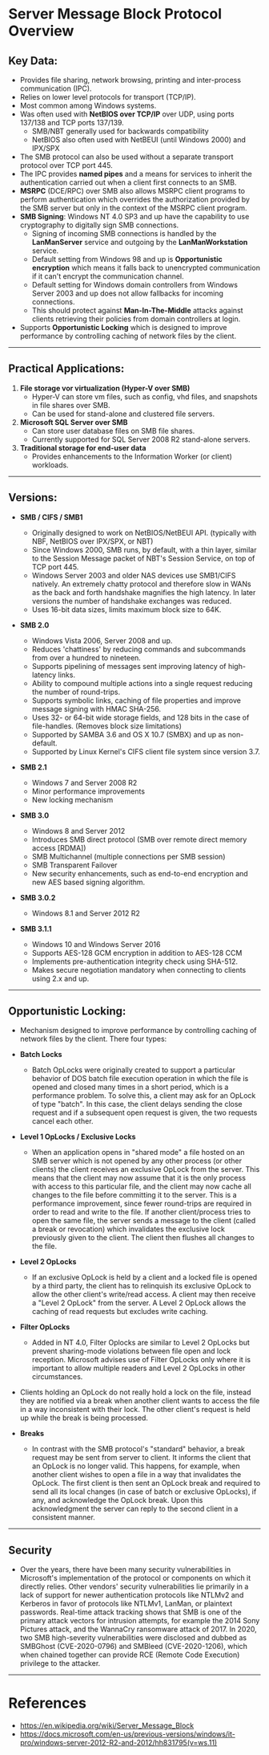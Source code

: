 # Server Message Block Protocol Overview

## Key Data:

- Provides file sharing, network browsing, printing and inter-process communication (IPC).
- Relies on lower level protocols for transport (TCP/IP).
- Most common among Windows systems.
- Was often used with **NetBIOS over TCP/IP** over UDP, using ports 137/138 and TCP ports 137/139.
    - SMB/NBT generally used for backwards compatibility
    - NetBIOS also often used with NetBEUI (until Windows 2000) and IPX/SPX
- The SMB protocol can also be used without a separate transport protocol over TCP port 445.
- The IPC provides **named pipes** and a means for services to inherit the authentication carried out when a client first connects to an SMB.
- **MSRPC** (DCE/RPC) over SMB also allows MSRPC client programs to perform authentication which overrides the authorization provided by the SMB server but only in the context of the MSRPC client program.
- **SMB Signing**: Windows NT 4.0 SP3 and up have the capability to use cryptography to digitally sign SMB connections.
    - Signing of incoming SMB connections is handled by the **LanManServer** service and outgoing by the **LanManWorkstation** service.
    - Default setting from Windows 98 and up is **Opportunistic encryption** which means it falls back to unencrypted communication if it can't encrypt the communication channel.
    - Default setting for Windows domain controllers from Windows Server 2003 and up does not allow fallbacks for incoming connections.
    - This should protect against **Man-In-The-Middle** attacks against clients retrieving their policies from domain controllers at login.
- Supports **Opportunistic Locking** which is designed to improve performance by controlling caching of network files by the client.
---
## Practical Applications:

1. **File storage vor virtualization (Hyper-V over SMB)**
    - Hyper-V can store vm files, such as config, vhd files, and snapshots in file shares over SMB.
    - Can be used for stand-alone and clustered file servers.
2. **Microsoft SQL Server over SMB**
    - Can store user database files on SMB file shares.
    - Currently supported for SQL Server 2008 R2 stand-alone servers.
3. **Traditional storage for end-user data**
    - Provides enhancements to the Information Worker (or client) workloads.
---
## Versions:

- **SMB / CIFS / SMB1**
    - Originally designed to work on NetBIOS/NetBEUI API. (typically with NBF, NetBIOS over IPX/SPX, or NBT)
    - Since Windows 2000, SMB runs, by default, with a thin layer, similar to the Session Message packet of NBT's Session Service, on top of TCP port 445.
    - Windows Server 2003 and older NAS devices use SMB1/CIFS natively. An extremely chatty protocol and therefore slow in WANs as the back and forth handshake magnifies the high latency. In later versions the number of handshake exchanges was reduced.
    - Uses 16-bit data sizes, limits maximum block size to 64K.

- **SMB 2.0**
    - Windows Vista 2006, Server 2008 and up.
    - Reduces 'chattiness' by reducing commands and subcommands from over a hundred to nineteen.
    - Supports pipelining of messages sent improving latency of high-latency links.
    - Ability to compound multiple actions into a single request reducing the number of round-trips.
    - Supports symbolic links, caching of file properties and improve message signing with HMAC SHA-256.
    - Uses 32- or 64-bit wide storage fields, and 128 bits in the case of file-handles. (Removes block size limitations)
    - Supported by SAMBA 3.6 and OS X 10.7 (SMBX) and up as non-default.
    - Supported by Linux Kernel's CIFS client file system since version 3.7.

- **SMB 2.1**
    - Windows 7 and Server 2008 R2
    - Minor performance improvements
    - New locking mechanism

- **SMB 3.0**
    - Windows 8 and Server 2012
    - Introduces SMB direct protocol (SMB over remote direct memory access [RDMA])
    - SMB Multichannel (multiple connections per SMB session)
    - SMB Transparent Failover
    - New security enhancements, such as end-to-end encryption and new AES based signing algorithm.

- **SMB 3.0.2**
    - Windows 8.1 and Server 2012 R2

- **SMB 3.1.1**
    - Windows 10 and Windows Server 2016
    - Supports AES-128 GCM encryption in addition to AES-128 CCM
    - Implements pre-authentication integrity check using SHA-512.
    - Makes secure negotiation mandatory when connecting to clients using 2.x and up.
---
## Opportunistic Locking:

- Mechanism designed to improve performance by controlling caching of network files by the client. There four types:
- **Batch Locks**
    - Batch OpLocks were originally created to support a particular behavior of DOS batch file execution operation in which the file is opened and closed many times in a short period, which is a performance problem. To solve this, a client may ask for an OpLock of type "batch". In this case, the client delays sending the close request and if a subsequent open request is given, the two requests cancel each other.
- **Level 1 OpLocks / Exclusive Locks**
    - When an application opens in "shared mode" a file hosted on an SMB server which is not opened by any other process (or other clients) the client receives an exclusive OpLock from the server. This means that the client may now assume that it is the only process with access to this particular file, and the client may now cache all changes to the file before committing it to the server. This is a performance improvement, since fewer round-trips are required in order to read and write to the file. If another client/process tries to open the same file, the server sends a message to the client (called a break or revocation) which invalidates the exclusive lock previously given to the client. The client then flushes all changes to the file.

 - **Level 2 OpLocks**
     - If an exclusive OpLock is held by a client and a locked file is opened by a third party, the client has to relinquish its exclusive OpLock to allow the other client's write/read access. A client may then receive a "Level 2 OpLock" from the server. A Level 2 OpLock allows the caching of read requests but excludes write caching.

- **Filter OpLocks**
    - Added in NT 4.0, Filter Oplocks are similar to Level 2 OpLocks but prevent sharing-mode violations between file open and lock reception. Microsoft advises use of Filter OpLocks only where it is important to allow multiple readers and Level 2 OpLocks in other circumstances.

- Clients holding an OpLock do not really hold a lock on the file, instead they are notified via a break when another client wants to access the file in a way inconsistent with their lock. The other client's request is held up while the break is being processed. 

- **Breaks**
    - In contrast with the SMB protocol's "standard" behavior, a break request may be sent from server to client. It informs the client that an OpLock is no longer valid. This happens, for example, when another client wishes to open a file in a way that invalidates the OpLock. The first client is then sent an OpLock break and required to send all its local changes (in case of batch or exclusive OpLocks), if any, and acknowledge the OpLock break. Upon this acknowledgment the server can reply to the second client in a consistent manner.
---
##  Security

- Over the years, there have been many security vulnerabilities in Microsoft's implementation of the protocol or components on which it directly relies. Other vendors' security vulnerabilities lie primarily in a lack of support for newer authentication protocols like NTLMv2 and Kerberos in favor of protocols like NTLMv1, LanMan, or plaintext passwords. Real-time attack tracking shows that SMB is one of the primary attack vectors for intrusion attempts, for example the 2014 Sony Pictures attack, and the WannaCry ransomware attack of 2017. In 2020, two SMB high-severity vulnerabilities were disclosed and dubbed as SMBGhost (CVE-2020-0796) and SMBleed (CVE-2020-1206), which when chained together can provide RCE (Remote Code Execution) privilege to the attacker.
---
# References

 - https://en.wikipedia.org/wiki/Server_Message_Block
 - https://docs.microsoft.com/en-us/previous-versions/windows/it-pro/windows-server-2012-R2-and-2012/hh831795(v=ws.11)
